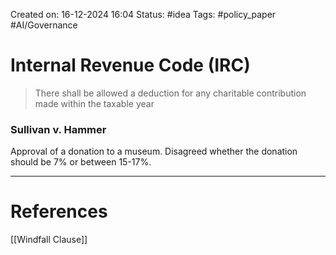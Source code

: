 Created on: 16-12-2024 16:04
Status: #idea
Tags: #policy_paper #AI/Governance 
# Internal Revenue Code (IRC)
> There shall be allowed a deduction for any charitable contribution made within the taxable year

### Sullivan v. Hammer
Approval of a donation to a museum. Disagreed whether the donation should be 7% or between 15-17%.




-----------------
# References
[[Windfall Clause]]